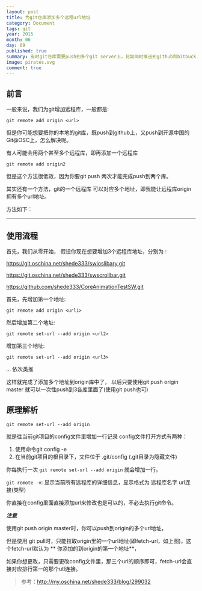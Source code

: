 ```yaml
---
layout: post
title: 为git仓库添加多个远程url地址
category: Document
tags: git
year: 2015
month: 06
day: 09
published: true
summary: 有时git仓库需要push到多个git server上，比如同时推送到github和bitbucket上，本文将讲述如何做。
image: pirates.svg
comment: true
---
```


## 前言

一般来说，我们为git增加远程库，一般都是:

```
git remote add origin <url>
```

但是你可能想要把你的本地的git库，既push到github上，又push到开源中国的Git@OSC上，怎么解决呢。

有人可能会用两个甚至多个远程库，即再添加一个远程库

```
git remote add origin2
```

但是这个方法很低效，因为你要git push 两次才能完成push到两个库。

其实还有一个方法，git的一个远程库 可以对应多个地址，即我能让远程库origin拥有多个url地址。

方法如下：

------

## 使用流程

首先，我们从零开始， 
假设你现在想要增加3个远程库地址，分别为 :

https://git.oschina.net/shede333/swioslibary.git

https://git.oschina.net/shede333/swscrollbar.git

https://github.com/shede333/CoreAnimationTestSW.git

首先，先增加第一个地址:

```
git remote add origin <url1> 
```

然后增加第二个地址:

```
git remote set-url --add origin <url2> 
```

增加第三个地址:

```
git remote set-url --add origin <url3> 
```

… 依次类推

这样就完成了添加多个地址到origin库中了， 
以后只要使用git push origin master 就可以一次性push到3各库里面了(使用git push也可)

## 原理解析

```
git remote set-url --add origin
```

就是往当前git项目的config文件里增加一行记录 
config文件打开方式有两种：

1. 使用命令git config -e
2. 在当前git项目的根目录下，文件位于 .git/config (.git目录为隐藏文件)

你每执行一次 `git remote set-url --add origin` 就会增加一行。

`git remote -v`: 显示当前所有远程库的详细信息，显示格式为 远程库名字 url连接(类型)

你直接在config里面直接添加url来修改也是可以的，不必去执行git命令。

***注意***

使用git push origin master时，你可以push到origin的多个url地址， 

但是使用 git pull时，只能拉取origin里的一个url地址(即fetch-url，如上图)，这个fetch-url默认为 ** 你添加的到origin的第一个地址**， 

如果你想更改，只需要更改config文件里，那三个url的顺序即可，fetch-url会直接对应排行第一的那个utl连接。


> 参考：http://my.oschina.net/shede333/blog/299032